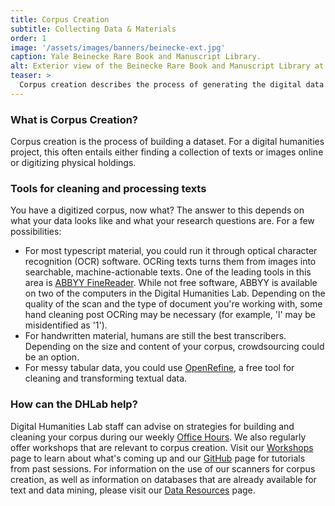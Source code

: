 ```yaml
---
title: Corpus Creation
subtitle: Collecting Data & Materials
order: 1
image: '/assets/images/banners/beinecke-ext.jpg'
caption: Yale Beinecke Rare Book and Manuscript Library.
alt: Exterior view of the Beinecke Rare Book and Manuscript Library at Yale University.
teaser: > 
  Corpus creation describes the process of generating the digital data required for a project. Click to read more about the process and ways the lab can help.
---
```

### What is Corpus Creation?

Corpus creation is the process of building a dataset. For a digital humanities project, this often entails either finding a collection of texts or images online or digitizing physical holdings.

### Tools for cleaning and processing texts

You have a digitized corpus, now what? The answer to this depends on what your data looks like and what your research questions are. For a few possibilities: 
* For most typescript material, you could run it through optical character recognition (OCR) software. OCRing texts turns them from images into searchable, machine-actionable texts. One of the leading tools in this area is <a href='https://www.abbyy.com/en-us/finereader/' target='_blank'>ABBYY FineReader</a>. While not free software, ABBYY is available on two of the computers in the Digital Humanities Lab. Depending on the quality of the scan and the type of document you're working with, some hand cleaning post OCRing may be necessary (for example, 'l' may be misidentified as '1').  
* For handwritten material, humans are still the best transcribers. Depending on the size and content of your corpus, crowdsourcing could be an option.
* For messy tabular data, you could use <a href='http://openrefine.org/' target='_blank'>OpenRefine</a>, a free tool for cleaning and transforming textual data.

### How can the DHLab help?

Digital Humanities Lab staff can advise on strategies for building and cleaning your corpus during our weekly <a href='{{ site.baseurl }}/resources/office-hours.html' target='_blank'>Office Hours</a>. We also regularly offer workshops that are relevant to corpus creation. Visit our <a href='{{site.baseurl}}/resources/workshops.html' target='_blank'>Workshops</a> page to learn about what's coming up and our <a href='{{site.baseurl}}/resources/github.html' target='_blank'>GitHub</a> page for tutorials from past sessions. For information on the use of our scanners for corpus creation, as well as information on databases that are already available for text and data mining, please visit our <a href='{{site.baseurl}}/resources/data.html' target='_blank'>Data Resources</a> page.